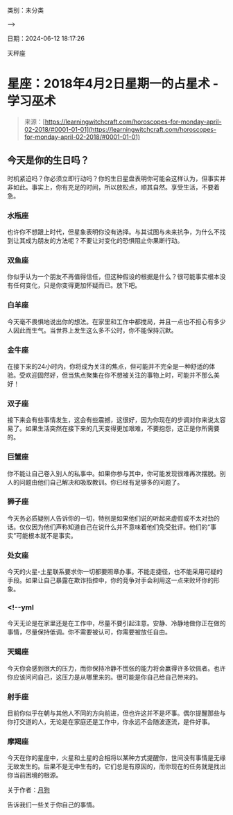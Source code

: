 类别：未分类

-->

日期：2024-06-12 18:17:26

天秤座

# 星座：2018年4月2日星期一的占星术 - 学习巫术

> 来源：[https://learningwitchcraft.com/horoscopes-for-monday-april-02-2018/#0001-01-01](https://learningwitchcraft.com/horoscopes-for-monday-april-02-2018/#0001-01-01)

## 今天是你的生日吗？

时机紧迫吗？你必须立即行动吗？你的生日星盘表明你可能会这样认为，但事实并非如此。事实上，你有充足的时间，所以放松点，顺其自然。享受生活，不要着急。

### 水瓶座

也许你不想跟上时代，但星象表明你没有选择。与其试图与未来抗争，为什么不找到让其成为朋友的方法呢？不要让对变化的恐惧阻止你果断行动。

### 双鱼座

你似乎认为一个朋友不再值得信任，但这种假设的根据是什么？很可能事实根本没有任何变化，只是你变得更加怀疑而已。放下吧。

### 白羊座

今天毫不畏惧地说出你的想法。在家里和工作中都搅局，并且一点也不担心有多少人因此而生气。当世界上发生这么多不公时，你不能保持沉默。

### 金牛座

在接下来的24小时内，你将成为关注的焦点，但可能并不完全是一种舒适的体验。受欢迎固然好，但当焦点聚集在你不想被关注的事物上时，可能并不那么美好！

### 双子座

接下来会有些事情发生，这会有些震撼，这很好，因为你现在的步调对你来说太容易了。如果生活突然在接下来的几天变得更加艰难，不要抱怨，这正是你所需要的。

### 巨蟹座

你不能让自己卷入别人的私事中。如果你参与其中，你可能发现很难再次摆脱。别人的问题由他们自己解决和吸取教训。你已经有足够多的问题了。

### 狮子座

今天务必质疑别人告诉你的一切，特别是如果他们说的听起来虚假或不太对劲的话。仅仅因为他们声称知道自己在说什么并不意味着他们免受批评。他们的“事实”可能根本就不是事实。

### 处女座

今天的火星-土星联系要求你一切都要照章办事。不能走捷径，也不能采用可疑的手段。如果让自己暴露在欺诈指控中，你的竞争对手会利用这一点来败坏你的形象。

### <!--yml

今天无论是在家里还是在工作中，尽量不要引起注意。安静、冷静地做你正在做的事情，尽量保持低调。你不需要被认可，你需要被放任自由。

### 天蝎座

今天你会感到很大的压力，而你保持冷静不慌张的能力将会赢得许多钦佩者。也许你应该问问自己，这压力是从哪里来的。很可能是你自己给自己带来的。

### 射手座

目前你似乎在朝与其他人不同的方向前进，但也许这并不是坏事。偶尔提醒那些与你打交道的人，无论是在家庭还是工作中，你永远不会随波逐流，是件好事。

### 摩羯座

今天在你的星座中，火星和土星的合相将以某种方式提醒你，世间没有事情是无缘无故发生的。后果不是无中生有的，它们总是有原因的，而你现在的任务就是找出你当前困境的根源。

关于作者：[月狗](https://learningwitchcraft.com/profile/?tthayer/)

告诉我们一些关于你自己的事情。
